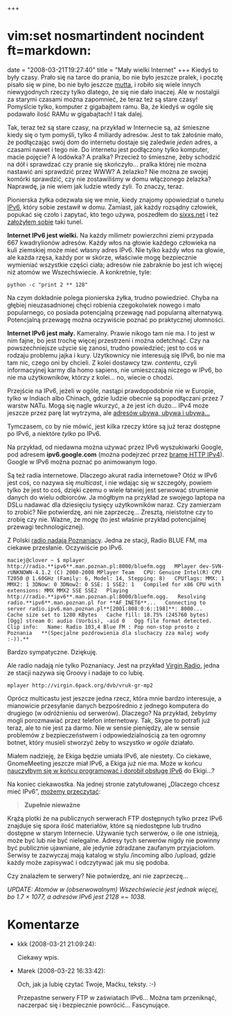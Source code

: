 +++
# vim:set nosmartindent nocindent ft=markdown:
date = "2008-03-21T19:27:40"
title = "Mały wielki Internet"
+++
Kiedyś to były czasy. Prało się na tarce do prania, bo nie było jeszcze
pralek, i pocztę pisało się w pine, bo nie było jeszcze
[mutta](http://pl.wikipedia.org/wiki/Mutt), i robiło się wiele innych
niewygodnych rzeczy tylko dlatego, że się nie dało inaczej. Ale w nostalgii za
starymi czasami można zapomnieć, że teraz też są stare czasy! Pomyślcie tylko,
komputer z gigabajtem ramu. Ba, że kiedyś w ogóle się podawało ilość RAMu w
gigabajtach! I tak dalej.

Tak, teraz też są stare czasy, na przykład w Internecie są, aż śmieszne kiedy
się o tym pomyśli, tylko 4 miliardy adresów. Jest to tak żałośnie mało, że
podłączając swój dom do internetu dostaje się zaledwie _jeden_ adres, a
czasami nawet i tego nie. Do internetu jest podłączony tylko komputer, macie
pojęcie? A lodówka? A pralka? Przecież to śmieszne, żeby schodzić na dół i
sprawdzać czy pranie się skończyło... pralka której nie można nastawić ani
sprawdzić przez WWW? A żelazko? Nie można ze swojej komórki sprawdzić, czy nie
zostawiliśmy w domu włączonego żelazka? Naprawdę, ja nie wiem jak ludzie wtedy
żyli. To znaczy, teraz.

Pionierska żyłka odezwała się we mnie, kiedy znajomy opowiedział o tunelu
[IPv6](http://pl.wikipedia.org/wiki/IPv6), który sobie zestawił w domu.
Zamiast, jak każdy rozsądny człowiek, popukać się czoło i zapytać, kto tego
używa, poszedłem do [sixxs.net](http://www.sixxs.net/) i też [założyłem
sobie](http://www.sixxs.net/faq/account/?faq=10steps) taki tunel.

**Internet IPv6 jest wielki.** Na każdy milimetr powierzchni ziemi przypada 667
kwadrylionów adresów. Każdy włos na głowie każdego człowieka na kuli ziemskiej
może mieć własny adres IPv6. Nie tylko każdy włos na głowie, ale każda rzęsa,
każdy por w skórze, właściwie mogę bezpiecznie wymieniać wszystkie części ciała;
adresów nie zabraknie bo jest ich więcej niż atomów we Wszechświecie.
A konkretnie, tyle:

`python -c "print 2 ** 128"`

Na czym dokładnie polega pionierska żyłka, trudno powiedzieć. Chyba na głębiej
nieuzasadnionej chęci robienia czegokolwiek nowego i mało popularnego, co
posiada potencjalną przewagę nad popularną alternatywą. Potencjalną przewagę
można oczywiście poznać po praktycznej ułomności.

**Internet IPv6 jest mały.** Kameralny. Prawie nikogo tam nie ma. I to jest
w nim fajne, bo jest trochę więcej przestrzeni i można odetchnąć. Czy na
powszechniejsze użycie się zanosi, trudno powiedzieć; jest to coś w rodzaju
problemu jajka i kury. Użytkownicy nie interesują się IPv6, bo nie ma tam nic,
czego oni by chcieli. Z kolei dostawcy tzw. _contentu_, czyli informacyjnej
karmy dla homo sapiens, nie umieszczają niczego w IPv6, bo nie ma użytkowników,
którzy z kolei... no, wiecie o chodzi.

Przejście na IPv6, jeżeli w ogóle, nastąpi prawdopodobnie nie w Europie, tylko
w Indiach albo Chinach, gdzie ludzie obecnie są popodłączani przez 7 warstw
NATu. Mogą się nagle wkurzyć, a że jest ich dużo... IPv4 może jeszcze przez parę
lat wytrzyma, ale [adresów ubywa, ubywa
i ubywa...](http://www.potaroo.net/tools/ipv4/index.html)

Tymczasem, co by nie mówić, jest kilka rzeczy które są już teraz dostępne po
IPv6, a niektóre _tylko_ po IPv6.

Na przykład, od niedawna można używać przez IPv6 wyszukiwarki Google, pod
adresem **ipv6.google.com** (można podejrzeć przez [bramę HTTP
IPv4](http://ipv6.google.com.ipv4.sixxs.org/)). Google w IPv6 można poznać po
animowanym logo.

Są też radia internetowe. Dlaczego akurat radia internetowe? Otóż w IPv6 jest
coś, co nazywa się _multicast_, i nie wdając się w szczegóły, powiem tylko że
jest to coś, dzięki czemu o wiele łatwiej jest serwować strumienie danych do
wielu odbiorców. Ja mógłbym na przykład ze swojego laptopa na DSLu nadawać dla
dziesięciu tysięcy użytkowników naraz. Czy zamierzam to zrobić? Nie
potwierdzę, ani nie zaprzeczę... Zresztą, nieistotne czy to zrobię czy nie.
Ważne, że _mogę_ (to jest właśnie przykład potencjalnej przewagi
technologicznej).

Z Polski [radio nadają
Poznaniacy](http://icecast.ipv6.man.poznan.pl.ipv4.sixxs.org/). Jedna ze
stacji, Radio BLUE FM, ma ciekawe przesłanie. Oczywiście po IPv6.

`maciej@clover ~ $ mplayer http://radio.**ipv6**.man.poznan.pl:8000/bluefm.ogg  
MPlayer dev-SVN-rUNKNOWN-4.1.2 (C) 2000-2008 MPlayer Team  
CPU: Genuine Intel(R) CPU T2050 @ 1.60GHz (Family: 6, Model: 14, Stepping: 8)  
CPUflags: MMX: 1 MMX2: 1 3DNow: 0 3DNow2: 0 SSE: 1 SSE2: 1  
Compiled for x86 CPU with extensions: MMX MMX2 SSE SSE2  
Playing http://radio.**ipv6**.man.poznan.pl:8000/bluefm.ogg.  
Resolving radio.**ipv6**.man.poznan.pl for **AF_INET6**...  
Connecting to server radio.ipv6.man.poznan.pl**[2001:808:0:6::198]**: 8000...  
Cache size set to 1280 KBytes  
Cache fill: 18.75% (245760 bytes)  
[Ogg] stream 0: audio (Vorbis), -aid 0  
Ogg file format detected.  
Clip info:  
Name: Radio 103,4 Blue FM : Pop non-stop prosto z Poznania  
**(Specjalne pozdrowienia dla sluchaczy zza malej wody :-)).**  
`

Bardzo sympatyczne. Dziękuję.

Ale radio nadają nie tylko Poznaniacy. Jest na przykład [Virgin
Radio](http://www.ipv6.ecs.soton.ac.uk.ipv4.sixxs.org/virginradio/), jedna ze
stacji nazywa się Groovy i nadaje to co lubię.

`mplayer http://virgin.6pack.org/dvb/vruk-gr-mp2`

Oprócz multicastu jest jeszcze jedna rzecz, która mnie bardzo interesuje, a
mianowicie przesyłanie danych bezpośrednio z jednego komputera do drugiego (w
odróżnieniu od serwerów). Dlaczego? Na przykład, żebyśmy mogli porozmawiać
przez telefon internetowy. Tak, Skype to potrafi już teraz, ale to nie jest za
darmo. Nie w sensie pieniędzy, ale w sensie problemów z bezpieczeństwem i
odpowiedzialnością za ten ogromny botnet, który musieli stworzyć żeby to
wszystko _w ogóle_ działało.

Miałem nadzieję, że Ekiga będzie umiała IPv6, ale niestety. Co ciekawe,
GnomeMeeting jeszcze miał IPv6, a Ekiga już nie ma. Może w końcu [nauczyłbym
się w końcu programować i dorobił obsługę
IPv6](http://gsyc.es/~eva/IPv6-web/ipv6.html) do Ekigi...?

Na koniec ciekawostka. Na jednej stronie zatytułowanej „Dlaczego chcesz mieć
IPv6”, [możemy
przeczytać](http://en.linuxreviews.org/Why_you_want_IPv6#Totally_Unimportant):

> **Zupełnie nieważne**  
  
Krążą plotki że na publicznych serwerach FTP dostępnych tylko przez IPv6
znajduje się spora ilość materiałów, które są niedostępne lub trudno dostępne
w starym Internecie. Używanie tych serwerów, o ile one istnieją, może być lub
nie być nielegalne. Adresy tych serwerów nigdy nie powinny być publicznie
ujawniane, ale jedynie zdradzane zaufanym przyjaciołom. Serwisy te zazwyczaj
mają katalog w stylu /incoming albo /upload, gdzie każdy może zapisywać i
odczytywać jak mu się podoba.

Czy znalazłem te serwery? Nie potwierdzę, ani nie zaprzeczę...

_UPDATE: Atomów w (obserwowalnym) Wszechświecie jest jednak więcej, bo 1.7 ×
1077, a adresów IPv6 jest 2128 =~ 1038._

# Komentarze

* kkk (2008-03-21 21:09:24): <p>Ciekawy wpis.</p>
* Marek (2008-03-22 16:33:42): <p>Och, jak ja lubię czytać Twoje, Maćku, teksty.
  :-)</p>  <p>Przepastne serwery <span class="caps">FTP</span> w zaświatach
  IPv6&#8230; Można tam przeniknąć, naczerpać się i bezpiecznie powrócić...
  Fascynujące.</p>
